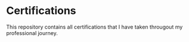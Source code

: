 # Certifications

This repository contains all certifications that I have taken througout my professional journey. 
